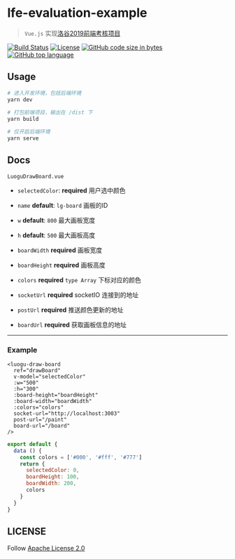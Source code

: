 # lfe-evaluation-example

> `Vue.js` 实现[洛谷2019前端考核项目](https://github.com/luogu-dev/lfe-evaluation)

[![Build Status](https://www.travis-ci.com/Himself65/lfe-evaluation-example.svg?branch=master)](https://www.travis-ci.com/Himself65/lfe-evaluation-example)
[![License](https://img.shields.io/github/license/himself65/lfe-evaluation-example.svg)](htttps:://github.com/himself65/lfe-evaluation-example)
[![GitHub code size in bytes](https://img.shields.io/github/languages/code-size/himself65/lfe-evaluation-example.svg)](htttps:://github.com/himself65/lfe-evaluation-example)
[![GitHub top language](https://img.shields.io/github/languages/top/himself65/lfe-evaluation-example.svg)](htttps:://github.com/himself65/lfe-evaluation-example)

## Usage

```bash
# 进入开发环境，包括后端环境
yarn dev
 
# 打包前端项目，输出在 /dist 下
yarn build

# 仅开启后端环境
yarn serve
```

## Docs

`LuoguDrawBoard.vue`

- `selectedColor`: **required** 用户选中颜色

- `name` **default**: `lg-board` 画板的ID

- `w` **default**: `800` 最大画板宽度

- `h` **default**: `500` 最大画板高度

- `boardWidth` **required** 画板宽度

- `boardHeight` **required** 画板高度

- `colors` **required** `type Array` 下标对应的颜色

- `socketUrl` **required** socketIO 连接到的地址

- `postUrl` **required** 推送颜色更新的地址

- `boardUrl` **required** 获取画板信息的地址

---

### Example

```vue
<luogu-draw-board
  ref="drawBoard"
  v-model="selectedColor"
  :w="500"
  :h="300"
  :board-height="boardHeight"
  :board-width="boardWidth"
  :colors="colors"
  socket-url="http://localhost:3003"
  post-url="/paint"
  board-url="/board"
/>
```
```javascript
export default {
  data () {
    const colors = ['#000', '#fff', '#777']
    return {
      selectedColor: 0,
      boardHeight: 100,
      boardWidth: 200,
      colors
    }
  }
}
```

## LICENSE

Follow [Apache License 2.0](/LICENSE)
